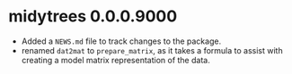 # midytrees 0.0.0.9000

* Added a `NEWS.md` file to track changes to the package.
* renamed `dat2mat` to `prepare_matrix`, as it takes a formula to assist with creating a model matrix representation of the data.
